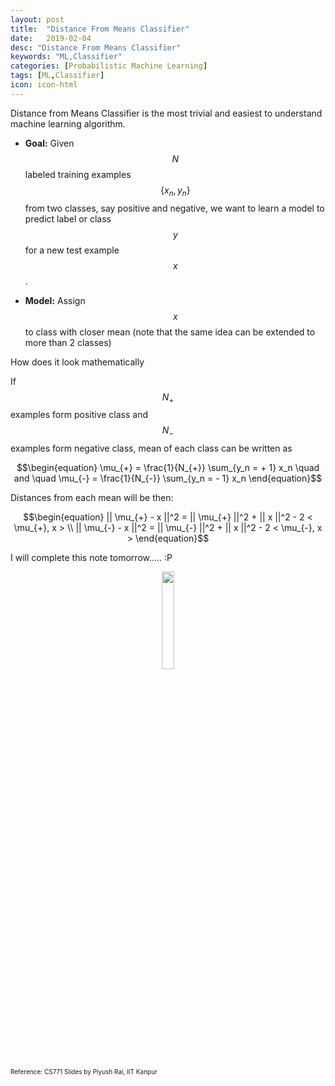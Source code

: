 ```yaml
---
layout: post
title:  "Distance From Means Classifier"
date:   2019-02-04
desc: "Distance From Means Classifier"
keywords: "ML,Classifier"
categories: [Probabilistic Machine Learning]
tags: [ML,Classifier]
icon: icon-html
---
```


Distance from Means Classifier is the most trivial and easiest to understand machine learning algorithm.

* **Goal:** Given $$N$$ labeled training examples $$\{ x_n, y_n \}$$ from two classes, say positive and negative, we want to learn a model to predict label or class $$y$$ for a new test example $$x$$.

* **Model:** Assign $$x$$ to class with closer mean (note that the same idea can be extended to more than 2 classes)

How does it look mathematically

If $$N_{+}$$ examples form positive class and $$N_{-}$$ examples form negative class, mean of each class can be written as
	
$$\begin{equation}
\mu_{+} = \frac{1}{N_{+}} \sum_{y_n = + 1} x_n \quad and \quad \mu_{-} = \frac{1}{N_{-}} \sum_{y_n = - 1} x_n
\end{equation}$$

Distances from each mean will be then:

$$\begin{equation}
|| \mu_{+} - x ||^2 = || \mu_{+} ||^2 + || x ||^2 - 2 < \mu_{+}, x > \\
|| \mu_{-} - x ||^2 = || \mu_{-} ||^2 + || x ||^2 - 2 < \mu_{-}, x >
\end{equation}$$

I will complete this note tomorrow.....  :P

<center><img src="{{ site.img_path }}/distance_from_means/hyperplane.PNG" height="20%" width="20%"></center>

<font size="1">Reference: CS771 Slides by Piyush Rai, IIT Kanpur</font>
